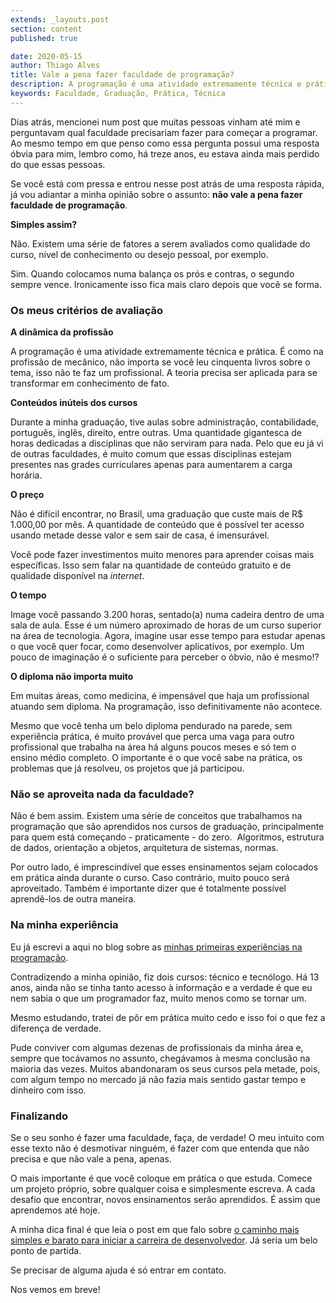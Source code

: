 ```yaml
---
extends: _layouts.post
section: content
published: true

date: 2020-05-15
author: Thiago Alves
title: Vale a pena fazer faculdade de programação?
description: A programação é uma atividade extremamente técnica e prática. É como na profissão de mecânico, não importa se você leu cinquenta livros sobre o tema, isso não te faz um profissional. 
keywords: Faculdade, Graduação, Prática, Técnica
---
```



Dias atrás, mencionei num post que muitas pessoas vinham até mim e perguntavam qual faculdade precisariam fazer para começar a programar. Ao mesmo tempo em que penso como essa pergunta possui uma resposta óbvia para mim, lembro como, há treze anos, eu estava ainda mais perdido do que essas pessoas.

Se você está com pressa e entrou nesse post atrás de uma resposta rápida, já vou adiantar a minha opinião sobre o assunto: **não vale a pena fazer faculdade de programação**.

**Simples assim?**

Não. Existem uma série de fatores a serem avaliados como qualidade do curso, nível de conhecimento ou desejo pessoal, por exemplo.

Sim. Quando colocamos numa balança os prós e contras, o segundo sempre vence. Ironicamente isso fica mais claro depois que você se forma.

### Os meus critérios de avaliação

**A dinâmica da profissão**

A programação é uma atividade extremamente técnica e prática. É como na profissão de mecânico, não importa se você leu cinquenta livros sobre o tema, isso não te faz um profissional. A teoria precisa ser aplicada para se transformar em conhecimento de fato. 

**Conteúdos inúteis dos cursos**

Durante a minha graduação, tive aulas sobre administração, contabilidade, português, inglês, direito, entre outras. Uma quantidade gigantesca de horas dedicadas a disciplinas que não serviram para nada. Pelo que eu já vi de outras faculdades, é muito comum que essas disciplinas estejam presentes nas grades curriculares apenas para aumentarem a carga horária. 

**O preço**

Não é difícil encontrar, no Brasil, uma graduação que custe mais de R$ 1.000,00 por mês. A quantidade de conteúdo que é possível ter acesso usando metade desse valor e sem sair de casa, é imensurável. 

Você pode fazer investimentos muito menores para aprender coisas mais específicas. Isso sem falar na quantidade de conteúdo gratuito e de qualidade disponível na _internet_.

**O tempo**

Image você passando 3.200 horas, sentado(a) numa cadeira dentro de uma sala de aula. Esse é um número aproximado de horas de um curso superior na área de tecnologia. Agora, imagine usar esse tempo para estudar apenas o que você quer focar, como desenvolver aplicativos, por exemplo. Um pouco de imaginação é o suficiente para perceber o óbvio, não é mesmo!?

**O diploma não importa muito**

Em muitas áreas, como medicina, é impensável que haja um profissional atuando sem diploma. Na programação, isso definitivamente não acontece.

Mesmo que você tenha um belo diploma pendurado na parede, sem experiência prática, é muito provável que perca uma vaga para outro profissional que trabalha na área há alguns poucos meses e só tem o ensino médio completo. O importante é o que você sabe na prática, os problemas que já resolveu, os projetos que já participou.

### Não se aproveita nada da faculdade?

Não é bem assim. Existem uma série de conceitos que trabalhamos na programação que são aprendidos nos cursos de graduação, principalmente para quem está começando - praticamente - do zero.  Algoritmos, estrutura de dados, orientação a objetos, arquitetura de sistemas, normas.

Por outro lado, é imprescindível que esses ensinamentos sejam colocados em prática ainda durante o curso. Caso contrário, muito pouco será aproveitado. Também é importante dizer que é totalmente possível aprendê-los de outra maneira.

### Na minha experiência

Eu já escrevi a aqui no blog sobre as [minhas primeiras experiências na programação](/blog/minhas-primeiras-experiencias-como-desenvolvedor). 

Contradizendo a minha opinião, fiz dois cursos: técnico e tecnólogo. Há 13 anos, ainda não se tinha tanto acesso à informação e a verdade é que eu nem sabia o que um programador faz, muito menos como se tornar um. 

Mesmo estudando, tratei de pôr em prática muito cedo e isso foi o que fez a diferença de verdade. 

Pude conviver com algumas dezenas de profissionais da minha área e, sempre que tocávamos no assunto, chegávamos à mesma conclusão na maioria das vezes. Muitos abandonaram os seus cursos pela metade, pois, com algum tempo no mercado já não fazia mais sentido gastar tempo e dinheiro com isso.

### Finalizando

Se o seu sonho é fazer uma faculdade, faça, de verdade! O meu intuito com esse texto não é desmotivar ninguém, é fazer com que entenda que não precisa e que não vale a pena, apenas. 

O mais importante é que você coloque em prática o que estuda. Comece um projeto próprio, sobre qualquer coisa e simplesmente escreva. A cada desafio que encontrar, novos ensinamentos serão aprendidos. É assim que aprendemos até hoje.

A minha dica final é que leia o post em que falo sobre [o caminho mais simples e barato para iniciar a carreira de desenvolvedor](/blog/o-caminho-mais-simples-e-barato-para-iniciar-a-carreira-de-desenvolvedor). Já seria um belo ponto de partida.

Se precisar de alguma ajuda é só entrar em contato. 

Nos vemos em breve!
